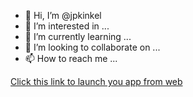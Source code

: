 - 👋 Hi, I’m @jpkinkel
- 👀 I’m interested in ...
- 🌱 I’m currently learning ...
- 💞️ I’m looking to collaborate on ...
- 📫 How to reach me ...

<!---
jpkinkel/jpkinkel is a ✨ special ✨ repository because its `README.md` (this file) appears on your GitHub profile.
You can click the Preview link to take a look at your changes.
--->
 <a href="intent:#Intent;action=nl.mcg.lifeline.app;category=android.intent.category.DEFAULT;category=android.intent.category.BROWSABLE;S.msg_from_browser=Launched%20from%20Browser;end">Click this link to launch you app from web</a>
